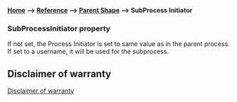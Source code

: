 __[Home](/) --> [Reference](/ref)  -->  [Parent Shape](javascript:history.back()) --> SubProcess Initiator__

### SubProcessInitiator property

If not set, the Process Initiator is set to same value as in the parent process. 
If set to a username, it will be used for the subprocess.

## Disclaimer of warranty

[Disclaimer of warranty](../../guides/common/DisclaimerOfWarranty.md)